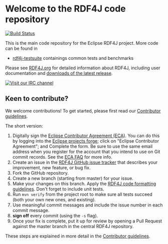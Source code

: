 # Welcome to the RDF4J code repository

[![Build Status](https://travis-ci.org/eclipse/rdf4j.svg?branch=master)](https://travis-ci.org/eclipse/rdf4j)

This is the main code repository for the Eclipse RDF4J project. More code can be found in
* [rdf4j-testsuite](https://github.com/eclipse/rdf4j-testsuite) containings common tests and benchmarks

Please see [RDF4J.org](http://rdf4j.org) for detailed information about RDF4J, including
user documentation and [downloads of the latest release](http://rdf4j.org/download).

[![Visit our IRC channel](https://kiwiirc.com/buttons/irc.freenode.net/rdf4j.png)](https://kiwiirc.com/client/irc.freenode.net/?nick=rdf4j-user|?#rdf4j)

## Keen to contribute?

We welcome contributions! To get started, please first read our [Contributor
guidelines](https://github.com/eclipse/rdf4j/blob/master/.github/CONTRIBUTING.md).

The short version:

1. Digitally sign the [Eclipse Contributor Agreement (ECA)](https://www.eclipse.org/legal/ECA.php). You can do this by logging into the [Eclipse projects forge](http://www.eclipse.org/contribute/cla); click on "Eclipse Contributor Agreement"; and Complete the form. Be sure to use the same email address when you register for the account that you intend to use on Git commit records. See the [ECA FAQ](https://www.eclipse.org/legal/ecafaq.php) for more info. 
2. Create an issue in the [RDF4J GitHub issue tracker](https://github.com/eclipse/rdf4j/issues) that describes your improvement, new feature, or bug fix.
3. Fork the GitHub repository.
4. Create a new branch (starting from master) for your issue. 
5. Make your changes on this branch. Apply the [RDF4J code formatting guidelines](https://github.com/eclipse/rdf4j/blob/master/.github/CONTRIBUTING.md#code-formatting). Don't forget to include unit tests.
7. Run `mvn verify` from the project root to make sure all tests succeed (both your own new ones, and existing).
8. Use meaningful commit messages and include the issue number in each commit message.
9. **sign off** every commit (using the `-s` flag).
10. Once your fix is complete, put it up for review by opening a Pull Request against the master branch in the central RDF4J repository.

These steps are explained in more detail in the [Contributor
guidelines](https://github.com/eclipse/rdf4j/blob/master/.github/CONTRIBUTING.md).
